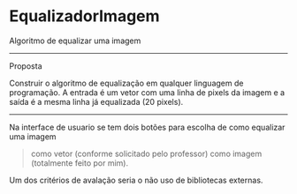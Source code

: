 # EqualizadorImagem
Algoritmo de equalizar uma imagem


-----------------------------------------------------------------------------------------------------------------------------------------------------------

Proposta

Construir o algoritmo de equalização em qualquer linguagem de programação. A entrada é um vetor com uma linha de pixels da imagem e a saída é a mesma linha já equalizada (20 pixels).


-----------------------------------------------------------------------------------------------------------------------------------------------------------


Na interface de usuario se tem dois botões para escolha de como equalizar uma imagem 
> como vetor (conforme solicitado pelo professor)
> como imagem (totalmente feito por mim).

Um dos critérios de avalação seria o não uso de bibliotecas externas.

